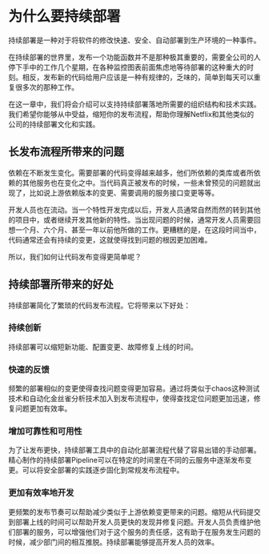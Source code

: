 # 为什么要持续部署

持续部署是一种对于将软件的修改快速、安全、自动部署到生产环境的一种事件。

在持续部署的世界里，发布一个功能函数并不是那种极其重要的，需要全公司的人停下手中的工作几个星期，在各种监控图表前面焦虑地等待部署的这种重大的时刻。相反，发布新的代码给用户应该是一种有规律的，乏味的，简单到每天可以重复很多次的那种工作。

在这一章中，我们将会介绍可以支持持续部署落地所需要的组织结构和技术实践。我们希望你能够从中受益，缩短你的发布流程，帮助你理解Netflix和其他类似的公司的持续部署文化和实践。

## 长发布流程所带来的问题
  
依赖在不断发生变化。需要部署的代码变得越来越多，他们所依赖的类库或者所依赖的其他服务也在变化之中。当代码真正被发布的时候，一些未曾预见的问题就出现了，比如说上游依赖版本的变更、需要调用的服务接口变更等等。

开发人员也在流动。当一个特性开发完成以后，开发人员通常自然而然的转到其他的项目中，或者继续开发其他新的特性。当出现问题的时候，通常开发人员需要回想一个月、六个月、甚至一年以前他所做的工作。更糟糕的是，在这段时间当中，代码通常还会有持续的变更，这就使得找到问题的根因更加困难。

所以，我们如何让代码发布变得更简单呢？

## 持续部署所带来的好处

持续部署简化了繁琐的代码发布流程。它将带来以下好处：

### 持续创新

持续部署可以缩短新功能、配置变更、故障修复上线的时间。

### 快速的反馈

频繁的部署相似的变更使得查找问题变得更加容易。通过将类似于chaos这种测试技术和自动化金丝雀分析技术加入到发布流程中，使得查找定位问题更加迅速，修复问题更加有效率。

### 增加可靠性和可用性
为了让发布更快，持续部署工具中的自动化部署流程代替了容易出错的手动部署。精心制作的持续部署Pipeline可以在特定的时间里在不同的云服务中逐渐发布变更。可以将安全部署的实践逐步固化到常规发布流程中。

### 更加有效率地开发
更频繁的发布节奏可以帮助减少类似于上游依赖变更带来的问题。缩短从代码提交到部署上线的时间可以帮助开发人员更快的发现并修复问题。开发人员负责维护他们部署的服务，可以增强他们对于这个服务的责任感，这有助于在服务发生问题的时候，减少部门间的相互推脱。持续部署能够提高开发人员的效率。
  